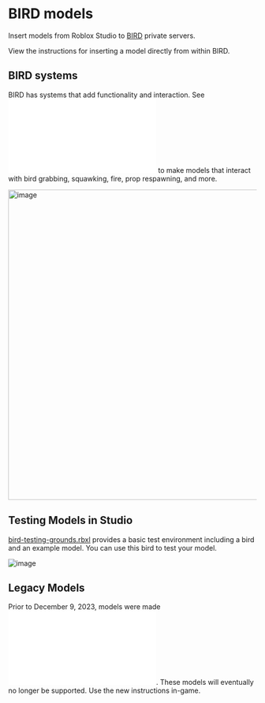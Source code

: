 # BIRD models

Insert models from Roblox Studio to [BIRD](https://www.roblox.com/games/3633505977/BIRD) private servers.

View the instructions for inserting a model directly from within BIRD.

## BIRD systems

BIRD has systems that add functionality and interaction. See ![BIRDsystems](BIRDsystems.md) to make models that interact with bird grabbing, squawking, fire, prop respawning, and more.

<img width="629" alt="image" src="https://github.com/BouyertheDestroyer/BIRDmod/assets/150331530/67bcaf7a-82c2-4bd4-bd6a-26f6160d87c3">

## Testing Models in Studio

[bird-testing-grounds.rbxl](https://github.com/BouyertheDestroyer/BIRDmod/raw/main/bird-testing-grounds.rbxl) provides a basic test environment including a bird and an example model. You can use this bird to test your model.

![image](https://github.com/BouyertheDestroyer/BIRD_models/assets/150331530/8ac97549-fbad-49e7-96a0-989b56f46cdf)

## Legacy Models

Prior to December 9, 2023, models were made ![with the old instructions](LegacyInstructions.md). These models will eventually no longer be supported. Use the new instructions in-game.
